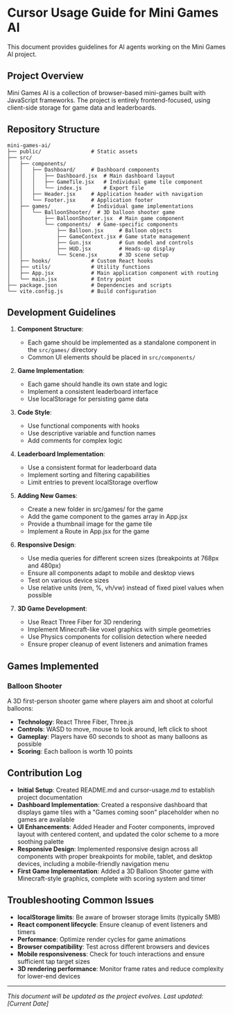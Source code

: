 # Cursor Usage Guide for Mini Games AI

This document provides guidelines for AI agents working on the Mini Games AI project.

## Project Overview

Mini Games AI is a collection of browser-based mini-games built with JavaScript frameworks. The project is entirely frontend-focused, using client-side storage for game data and leaderboards.

## Repository Structure

```
mini-games-ai/
├── public/                # Static assets 
├── src/
│   ├── components/
│   │   ├── Dashboard/     # Dashboard components
│   │   │   ├── Dashboard.jsx  # Main dashboard layout
│   │   │   ├── GameTile.jsx   # Individual game tile component
│   │   │   └── index.js       # Export file
│   │   ├── Header.jsx     # Application header with navigation
│   │   └── Footer.jsx     # Application footer
│   ├── games/             # Individual game implementations
│   │   └── BalloonShooter/  # 3D balloon shooter game
│   │       ├── BalloonShooter.jsx  # Main game component
│   │       └── components/  # Game-specific components
│   │           ├── Balloon.jsx     # Balloon objects
│   │           ├── GameContext.jsx # Game state management
│   │           ├── Gun.jsx         # Gun model and controls
│   │           ├── HUD.jsx         # Heads-up display
│   │           └── Scene.jsx       # 3D scene setup
│   ├── hooks/             # Custom React hooks
│   ├── utils/             # Utility functions
│   ├── App.jsx            # Main application component with routing
│   └── main.jsx           # Entry point
├── package.json           # Dependencies and scripts
└── vite.config.js         # Build configuration
```

## Development Guidelines

1. **Component Structure**: 
   - Each game should be implemented as a standalone component in the `src/games/` directory
   - Common UI elements should be placed in `src/components/`

2. **Game Implementation**:
   - Each game should handle its own state and logic
   - Implement a consistent leaderboard interface
   - Use localStorage for persisting game data

3. **Code Style**:
   - Use functional components with hooks
   - Use descriptive variable and function names
   - Add comments for complex logic

4. **Leaderboard Implementation**:
   - Use a consistent format for leaderboard data
   - Implement sorting and filtering capabilities
   - Limit entries to prevent localStorage overflow

5. **Adding New Games**:
   - Create a new folder in src/games/ for the game
   - Add the game component to the games array in App.jsx
   - Provide a thumbnail image for the game tile
   - Implement a Route in App.jsx for the game

6. **Responsive Design**:
   - Use media queries for different screen sizes (breakpoints at 768px and 480px)
   - Ensure all components adapt to mobile and desktop views
   - Test on various device sizes
   - Use relative units (rem, %, vh/vw) instead of fixed pixel values when possible

7. **3D Game Development**:
   - Use React Three Fiber for 3D rendering
   - Implement Minecraft-like voxel graphics with simple geometries
   - Use Physics components for collision detection where needed
   - Ensure proper cleanup of event listeners and animation frames

## Games Implemented

### Balloon Shooter
A 3D first-person shooter game where players aim and shoot at colorful balloons:
- **Technology**: React Three Fiber, Three.js
- **Controls**: WASD to move, mouse to look around, left click to shoot
- **Gameplay**: Players have 60 seconds to shoot as many balloons as possible
- **Scoring**: Each balloon is worth 10 points

## Contribution Log

- **Initial Setup**: Created README.md and cursor-usage.md to establish project documentation
- **Dashboard Implementation**: Created a responsive dashboard that displays game tiles with a "Games coming soon" placeholder when no games are available
- **UI Enhancements**: Added Header and Footer components, improved layout with centered content, and updated the color scheme to a more soothing palette
- **Responsive Design**: Implemented responsive design across all components with proper breakpoints for mobile, tablet, and desktop devices, including a mobile-friendly navigation menu
- **First Game Implementation**: Added a 3D Balloon Shooter game with Minecraft-style graphics, complete with scoring system and timer

## Troubleshooting Common Issues

- **localStorage limits**: Be aware of browser storage limits (typically 5MB)
- **React component lifecycle**: Ensure cleanup of event listeners and timers
- **Performance**: Optimize render cycles for game animations
- **Browser compatibility**: Test across different browsers and devices
- **Mobile responsiveness**: Check for touch interactions and ensure sufficient tap target sizes
- **3D rendering performance**: Monitor frame rates and reduce complexity for lower-end devices

---

*This document will be updated as the project evolves. Last updated: [Current Date]*